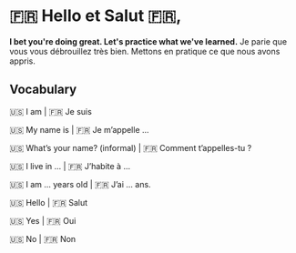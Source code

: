 # 🇫🇷 Hello et Salut 🇫🇷,

__I bet you're doing great. Let's practice what we've learned.__
Je parie que vous vous débrouillez très bien. Mettons en pratique ce que nous avons appris.

## Vocabulary

🇺🇸 I am |  🇫🇷 Je suis

🇺🇸 My name is | 🇫🇷 Je m’appelle ...

🇺🇸 What’s your name? (informal) | 🇫🇷 Comment t’appelles-tu ?

🇺🇸  I live in ... | 🇫🇷 J’habite à ...

🇺🇸  I am ... years old | 🇫🇷 J’ai ...  ans.

🇺🇸 Hello | 🇫🇷 Salut

🇺🇸 Yes | 🇫🇷 Oui

🇺🇸 No | 🇫🇷 Non